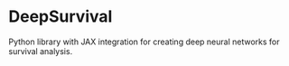 # DeepSurvival
 Python library with JAX integration for creating deep neural networks for survival analysis.
